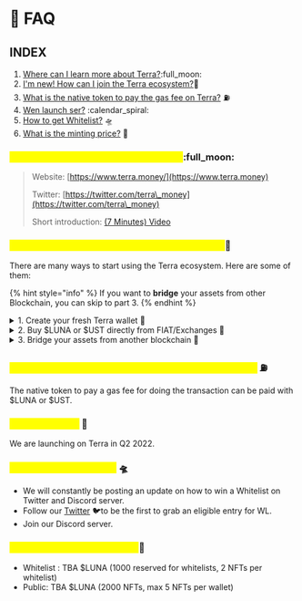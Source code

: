 # 🙋 FAQ

## INDEX

1. [Where can I learn more about Terra?](faq.md#1.-where-can-i-learn-more-about-terra):full\_moon:
2. [I'm new! How can I join the Terra ecosystem?](faq.md#2.-im-new-how-can-i-join-the-terra-ecosystem)🌌
3. [What is the native token to pay the gas fee on Terra?](faq.md#3.-what-is-the-native-token-to-pay-the-gas-fee-on-terra) :fuelpump:
4. [Wen launch ser?](faq.md#4.-wen-launch) :calendar\_spiral:
5. [How to get Whitelist?](faq.md#how-to-get-whitelist) 🛸
6. [What is the minting price?](faq.md#5.-what-is-the-minting-price) 🔖



### <mark style="color:yellow;">1. Where can I learn more about Terra?</mark>:full\_moon:

> Website: [https://www.terra.money/](https://www.terra.money)
>
> Twitter: [https://twitter.com/terra\_money](https://twitter.com/terra\_money)
>
> Short introduction: [(7 Minutes) Video](https://player.vimeo.com/video/635956149)&#x20;

### <mark style="color:yellow;">2. I'm new! How can I join the Terra ecosystem?</mark>🌌&#x20;

There are many ways to start using the Terra ecosystem. Here are some of them:

{% hint style="info" %}
If you want to **bridge** your assets from other Blockchain, you can skip to part 3.
{% endhint %}

<details>

<summary>1. Create your fresh Terra wallet <span data-gb-custom-inline data-tag="emoji" data-code="1f389">🎉</span></summary>

#### Download your fresh Terra Wallet and set it up :closed\_lock\_with\_key:

* [Terra Station](https://docs.terra.money/docs/learn/terra-station/download/README.html) :satellite\_orbital:
* [Leap Wallet](https://leapwallet.io) 🐸

</details>

<details>

<summary>2. Buy  $LUNA or $UST directly from FIAT/Exchanges <span data-gb-custom-inline data-tag="emoji" data-code="1f4b1">💱</span></summary>

* Open your Terra Station

<img src="../.gitbook/assets/image (2).png" alt="" data-size="original">

* Choose your source of funds.

![](<../.gitbook/assets/image (5).png>)

</details>

<details>

<summary>3. Bridge your assets from another blockchain <span data-gb-custom-inline data-tag="emoji" data-code="1f309">🌉</span></summary>



</details>

### <mark style="color:yellow;">3. What is the native token to pay the gas fee on Terra?</mark> :fuelpump:

The native token to pay a gas fee for doing the transaction can be paid with $LUNA or $UST.

### <mark style="color:yellow;">4. Wen launch?</mark> 📅

We are launching on Terra in Q2 2022.

### <mark style="color:yellow;">5. How to get Whitelist?</mark> 🛸

* We will constantly be posting an update on how to win a Whitelist on Twitter and Discord server.
* Follow our [Twitter](https://twitter.com/cognitiveArk) :bird:to be the first to grab an eligible entry for WL.
* Join our Discord server.

### <mark style="color:yellow;">6. What is the minting price?</mark>🔖

* Whitelist : TBA $LUNA (1000 reserved for whitelists, 2 NFTs per whitelist)
* Public: TBA $LUNA (2000 NFTs, max 5 NFTs per wallet)





##

